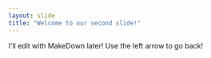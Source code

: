 ```yaml
---
layout: slide
title: "Welcome to our second slide!"
---
```

I'll edit with MakeDown later!
Use the left arrow to go back!
